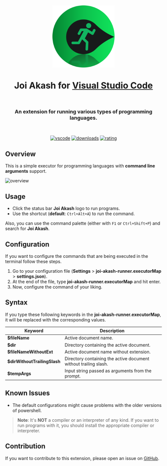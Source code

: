 <h1 align="center">
  <br>
    <img src="resources/banner.png" alt="logo" width="200">
  <br><br>
  Joi Akash for <a href="http://code.visualstudio.com">Visual Studio Code</a>
  <br>
  <br>
</h1>

<h3 align="center">An extension for running various types of programming languages.</h3>

<br>

<div align="center">

[![vscode](https://img.shields.io/badge/VS_Code-v1.62+-373277.svg?style=for-the-badge&logo=microsoft&logoColor=white&colorA=2b303b&colorB=7cb7ff)](https://code.visualstudio.com/updates/v1_62)  [![downloads](https://img.shields.io/visual-studio-marketplace/d/SohamMalakar.joiakash?style=for-the-badge&logo=docusign&logoColor=white&colorA=2b303b&colorB=96E072)](https://marketplace.visualstudio.com/items?itemName=SohamMalakar.joiakash)  [![rating](https://img.shields.io/visual-studio-marketplace/stars/SohamMalakar.joiakash?style=for-the-badge&logo=reverbnation&logoColor=white&colorA=2b303b&colorB=00e8c6)](https://marketplace.visualstudio.com/items?itemName=SohamMalakar.joiakash)

</div>

## Overview

This is a simple executor for programming languages with **command line arguments** support.

![overview](resources/overview.gif)

## Usage

- Click the status bar **Joi Akash** logo to run programs.
- Use the shortcut (**default**: `Ctrl+Alt+A`) to run the command.

Also, you can use the command palette (either with `F1` or `Ctrl+Shift+P`) and search for **Joi Akash**.

## Configuration

If you want to configure the commands that are being executed in the terminal follow these steps.

1. Go to your configuration file (**Settings** > **joi-akash-runner.executorMap** > **settings.json**).
2. At the end of the file, type **joi-akash-runner.executorMap** and hit enter.
3. Now, configure the command of your liking.

## Syntax

If you type these following keywords in the **joi-akash-runner.executorMap**, it will be replaced with the corresponding values.

| Keyword                      | Description                                                      |
| ---------------------------- | ---------------------------------------------------------------- |
| **$fileName**                | Active document name.                                            |
| **$dir**                     | Directory containing the active document.                        |
| **$fileNameWithoutExt**      | Active document name without extension.                          |
| **$dirWithoutTrailingSlash** | Directory containing the active document without trailing slash. |
| **$tempArgs**                | Input string passed as arguments from the prompt.                |

## Known Issues

- The default configurations might cause problems with the older versions of powershell.

> **Note**: It's **NOT** a compiler or an interpreter of any kind. If you want to run programs with it, you should install the appropriate compiler or interpreter.

## Contribution

If you want to contribute to this extension, please open an issue on [GitHub](https://github.com/SohamMalakar/Joi-Akash/issues).
